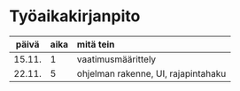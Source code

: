 # Työaikakirjanpito

| päivä | aika | mitä tein  |
| :----:|:-----| :-----|
| 15.11. | 1    | vaatimusmäärittely |
| 22.11. | 5    | ohjelman rakenne, UI, rajapintahaku |

